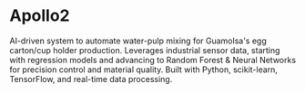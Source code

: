 # Apollo2
AI-driven system to automate water-pulp mixing for Guamolsa's egg carton/cup holder production. Leverages industrial sensor data, starting with regression models and advancing to Random Forest &amp; Neural Networks for precision control and material quality. Built with Python, scikit-learn, TensorFlow, and real-time data processing.
